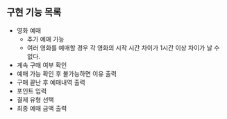 ## 구현 기능 목록

- 영화 예매 
  - 추가 예매 가능
  - 여러 영화를 예매할 경우 각 영화의 시작 시간 차이가 1시간 이상 차이가 날 수 없다.
- 계속 구매 여부 확인
- 예매 가능 확인 후 불가능하면 이유 출력
- 구매 끝난 후 예매내역 출력
- 포인트 입력
- 결제 유형 선택
- 최종 예매 금액 출력